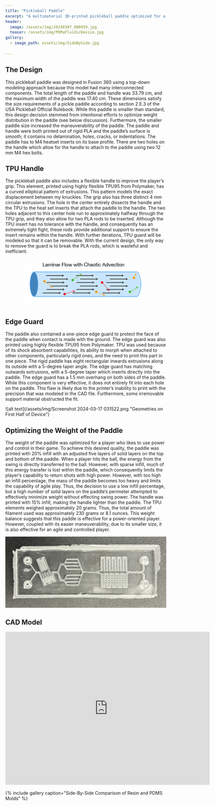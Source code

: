 ```yaml
---
title: "Pickleball Paddle"
excerpt: "A multimaterial 3D-printed pickleball paddle optimized for a player who incorporates power and control into their play."
header:
  image: /assets/img/20240307_080959.jpg
  teaser: /assets/img/PDMuFluidicDevice.jpg
gallery:
  - image_path: assets/img/SideBySide.jpg
   
---
```


## The Design

This pickleball paddle was designed in Fusion 360 using a top-down modeling approach because this model had many interconnected components. The total length of the paddle and handle was 33.79 cm, and the maximum width of the paddle was 17.40 cm. These dimensions satisfy the size requirements of a pickle paddle according to section 2.E.3 of the USA Pickleball Official Rulebook. While this paddle is smaller than standard, this design decision stemmed from intentional efforts to optimize weight distribution in the paddle (see below discussion). Furthermore, the smaller paddle size increased the maneuverability of the paddle. The paddle and handle were both printed out of rigid PLA and the paddle’s surface is smooth; it contains no delamination, holes, cracks, or indentations. The paddle has to M4 heatset inserts on its base profile. There are two holes on the handle which allow for the handle to attach to the paddle using two 12 mm M4 hex bolts. 

## TPU Handle

The pickleball paddle also includes a flexible handle to improve the player’s grip. This element, printed using highly flexible TPU95 from Polymaker, has a curved elliptical pattern of extrusions. This pattern models the exact displacement between my knuckles. The grip also has three distinct 4 mm circular extrusions. The hole in the center entirely dissects the handle and the TPU to the heat set inserts that attach the paddle to the handle. The two holes adjacent to this center hole run to approximately halfway through the TPU grip, and they also allow for two PLA rods to be inserted. Although the TPU insert has no tolerance with the handle, and consequently has an extremely tight fight, these rods provide additional support to ensure the insert remains within the handle.  With further iterations, TPU guard will be modeled so that it can be removable. With the current design, the only way to remove the guard is to break the PLA rods, which is wasteful and inefficient. 

<img src="/assets/img/Screenshot 2024-03-19 201821.png" style="display:flex; margin:auto;"> 

## Edge Guard

The paddle also contained a one-piece edge guard to protect the face of the paddle when contact is made with the ground. The edge guard was also printed using highly flexible TPU95 from Polymaker. TPU was used because of its shock absorbent capabilities, its ability to morph when attached to other components, particularly rigid ones, and the need to print this part in one piece. The rigid paddle has eight rectangular inwards extrusions along its outside with a 5-degree taper angle. The edge guard has matching outwards extrusions, with a 5-degree taper which inserts directly into the paddle. The edge guard has a 1.5 mm overhang on both sides of the paddle. While this component is very effective, it does not entirely fit into each hole on the paddle. This flaw is likely due to the printer’s inability to print with the precision that was modeled in the CAD file. Furthermore, some irremovable support material obstructed the fit. 

![alt text](/assets/img/Screenshot 2024-03-17 031522.png "Geometries on First Half of Device")

## Optimizing the Weight of the Paddle

The weight of the paddle was optimized for a player who likes to use power and control in their game. To achieve this desired quality, the paddle was printed with 20% infill with an adjusted five layers of solid layers on the top and bottom of the paddle. When a player hits the ball, the energy from the swing is directly transferred to the ball. However, with sparse infill, much of this energy transfer is lost within the paddle, which consequently limits the player’s capability to return shots with high power. However, with too high an infill percentage, the mass of the paddle becomes too heavy and limits the capability of agile play. Thus, the decision to use a low infill percentage, but a high number of solid layers on the paddle’s perimeter attempted to effectively minimize weight without effecting swing power. The handle was printed with 15% infill, making the handle lighter than the paddle. The TPU elements weighed approximately 20 grams. Thus, the total amount of filament used was approximately 230 grams or 8.1 ounces. This weight balance suggests that this paddle is effective for a power-oriented player. However, coupled with its easier maneuverability, due to its smaller size, it is also effective for an agile and controlled player. 

![alt text](/assets/img/PDMuFluidicDevice.jpg "Final PDMS Device")

## CAD Model
<iframe src="https://vanderbilt643.autodesk360.com/shares/public/SH512d4QTec90decfa6e4483548c63010b6f?mode=embed" width="640" height="480" allowfullscreen="true" webkitallowfullscreen="true" mozallowfullscreen="true"  frameborder="0"></iframe>

{% include gallery caption="Side-By-Side Comparison of Resin and PDMS Molds" %}


